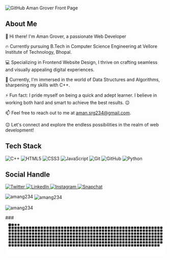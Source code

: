 ![GitHub Aman Grover Front Page](https://github.com/amang234/amang234/assets/60424294/712f9bbb-c55e-4acb-b7c4-8126361cebc3)

## About Me
👋 Hi there! I'm Aman Grover, a passionate Web Developer 

🔥 Currently pursuing B.Tech in Computer Science Engineering at Vellore Institute of Technology, Bhopal.

💻 Specializing in Frontend Website Design, I thrive on crafting seamless and visually appealing digital experiences.

🔭 Currently, I'm immersed in the world of Data Structures and Algorithms, sharpening my skills with C++.

⚡ Fun fact: I pride myself on being a quick and adept learner. I believe in working both hard and smart to achieve the best results. 😉

📫 Feel free to reach out to me at aman.srg234@gmail.com. 

😌 Let's connect and explore the endless possibilities in the realm of web development!

## Tech Stack 
<div class="badges-section">
  <img class="badge" src="https://img.shields.io/badge/C++-%2300599C.svg?style=for-the-badge&logo=c%2B%2B&logoColor=white" alt="C++">
  <img class="badge" src="https://img.shields.io/badge/html5-%23E34F26.svg?style=for-the-badge&logo=html5&logoColor=white" alt="HTML5">
  <img class="badge" src="https://img.shields.io/badge/css3-%231572B6.svg?style=for-the-badge&logo=css3&logoColor=white" alt="CSS3">
  <img class="badge" src="https://img.shields.io/badge/javascript-%23323330.svg?style=for-the-badge&logo=javascript&logoColor=%23F7DF1E" alt="JavaScript">
  <img class="badge" src="https://img.shields.io/badge/git-%23F05033.svg?style=for-the-badge&logo=git&logoColor=white" alt="Git">
  <img class="badge" src="https://img.shields.io/badge/github-%23121011.svg?style=for-the-badge&logo=github&logoColor=white" alt="GitHub">
  <img class="badge" src="https://img.shields.io/badge/python-%2314354C.svg?style=for-the-badge&logo=python&logoColor=white" alt="Python">
</div>


## Social Handle
<div class="social-section">
  <a href="https://twitter.com/AmanSrg234?t=CTITapbX884ZW_cjNNNfBg&s=08" target="_blank" rel="noopener noreferrer" class="social-badge">
    <img src="https://img.shields.io/badge/Twitter-%231DA1F2.svg?style=for-the-badge&logo=Twitter&logoColor=white" alt="Twitter">
  </a>
  <a href="https://www.linkedin.com/in/aman-grover-966b101b1" target="_blank" rel="noopener noreferrer" class="social-badge">
    <img src="https://img.shields.io/badge/linkedin-%230077B5.svg?style=for-the-badge&logo=linkedin&logoColor=white" alt="LinkedIn">
  </a>
  <a href="https://instagram.com/aman._.grover?igshid=NzMyMjgxZWIzNw==" target="_blank" rel="noopener noreferrer" class="social-badge">
    <img src="https://img.shields.io/badge/instagram-%23593d88.svg?style=for-the-badge&logo=instagram&logoColor=white" alt="Instagram">
  </a>
    <a href="https://www.snapchat.com/add/aman.grover2?share_id=pdSPFGpeJS4&locale=en-GB" target="_blank" rel="noopener noreferrer" class="social-badge">
    <img src="https://img.shields.io/badge/Snapchat-%FFFC00.svg?style=for-the-badge&logo=snapchat&logoColor=black" alt="Snapchat">
  </a>
</div>

<p><img align="left" src="https://github-readme-stats.vercel.app/api/top-langs/?username=amang234&layout=compact&hide=html&theme=dark" alt="amang234" /></p>

<p>&nbsp;<img align="center" src="https://github-readme-stats.vercel.app/api?username=amang234&show_icons=true&locale=en&theme=dark" alt="amang234" /></p>

<p><img align="center" src="https://github-readme-streak-stats.herokuapp.com/?user=amang234&theme=dark" alt="amang234" /></p>
###

<br clear="both">

<img src="https://raw.githubusercontent.com/amang234/amang234/output/snake.svg" alt="Snake animation" />

###

